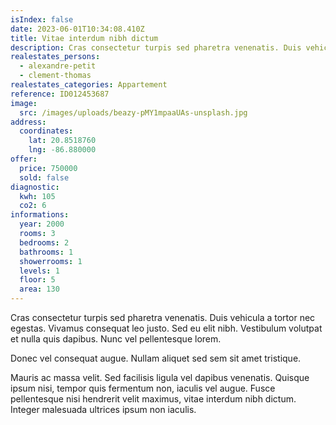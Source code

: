 ```yaml
---
isIndex: false
date: 2023-06-01T10:34:08.410Z
title: Vitae interdum nibh dictum
description: Cras consectetur turpis sed pharetra venenatis. Duis vehicula a tortor nec egestas.
realestates_persons:
  - alexandre-petit
  - clement-thomas
realestates_categories: Appartement
reference: ID012453687
image:
  src: /images/uploads/beazy-pMY1mpaaUAs-unsplash.jpg
address:
  coordinates:
    lat: 20.8518760
    lng: -86.880000
offer:
  price: 750000
  sold: false
diagnostic:
  kwh: 105
  co2: 6
informations:
  year: 2000
  rooms: 3
  bedrooms: 2
  bathrooms: 1
  showerrooms: 1
  levels: 1
  floor: 5
  area: 130
---
```


Cras consectetur turpis sed pharetra venenatis. Duis vehicula a tortor nec egestas. Vivamus consequat leo justo. Sed eu elit nibh. Vestibulum volutpat et nulla quis dapibus. Nunc vel pellentesque lorem.

Donec vel consequat augue. Nullam aliquet sed sem sit amet tristique.

Mauris ac massa velit. Sed facilisis ligula vel dapibus venenatis. Quisque ipsum nisi, tempor quis fermentum non, iaculis vel augue. Fusce pellentesque nisi hendrerit velit maximus, vitae interdum nibh dictum. Integer malesuada ultrices ipsum non iaculis.
